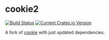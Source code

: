 # cookie2

[![Build Status](https://travis-ci.org/DoumanAsh/cookie-rs.svg?branch=master)](https://travis-ci.org/DoumanAsh/cookie-rs)
[![Current Crates.io Version](https://img.shields.io/crates/v/cookie2.svg)](https://crates.io/crates/cookie2)

A fork of [cookie](https://github.com/alexcrichton/cookie-rs) with just updated dependencies.
